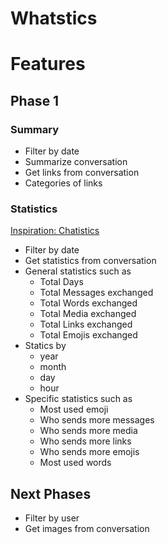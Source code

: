 # Whatstics

# Features

## Phase 1

### Summary

- Filter by date
- Summarize conversation
- Get links from conversation
- Categories of links


### Statistics

[Inspiration: Chatistics](https://chatistics.vercel.app/)

- Filter by date
- Get statistics from conversation
- General statistics such as
  - Total Days
  - Total Messages exchanged
  - Total Words exchanged
  - Total Media exchanged
  - Total Links exchanged
  - Total Emojis exchanged
- Statics by
  - year
  - month
  - day
  - hour
- Specific statistics such as
  - Most used emoji
  - Who sends more messages
  - Who sends more media
  - Who sends more links
  - Who sends more emojis
  - Most used words

## Next Phases

- Filter by user
- Get images from conversation